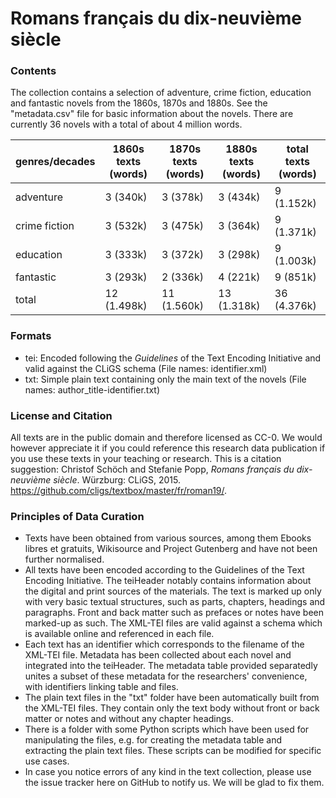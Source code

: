 Romans français du dix-neuvième siècle
======================================

### Contents

The collection contains a selection of adventure, crime fiction, education and fantastic novels from the 1860s, 1870s and 1880s. See the "metadata.csv" file for basic information about the novels. There are currently 36 novels with a total of about 4 million words.

|genres/decades|1860s texts (words) |1870s texts (words) | 1880s texts (words) | total texts (words) |
|--------------|--------------------|--------------------|---------------------|---------------------|
|adventure     |         3   (340k) |         3   (378k) |          3   (434k) |          9 (1.152k) |
|crime fiction |         3   (532k) |         3   (475k) |          3   (364k) |          9 (1.371k) |
|education     |         3   (333k) |         3   (372k) |          3   (298k) |          9 (1.003k) |
|fantastic     |         3   (293k) |         2   (336k) |          4   (221k) |          9   (851k) |
|total         |        12 (1.498k) |        11 (1.560k) |         13 (1.318k) |         36 (4.376k) |


### Formats 

* tei: Encoded following the _Guidelines_ of the Text Encoding Initiative and valid against the CLiGS schema (File names: identifier.xml)
* txt: Simple plain text containing only the main text of the novels (File names: author_title-identifier.txt)


### License and Citation

All texts are in the public domain and therefore licensed as CC-0. We would however appreciate it if you could reference this research data publication if you use these texts in your teaching or research. This is a citation suggestion: Christof Schöch and Stefanie Popp, _Romans français du dix-neuvième siècle_. Würzburg: CLiGS, 2015. https://github.com/cligs/textbox/master/fr/roman19/. 

### Principles of Data Curation
 
* Texts have been obtained from various sources, among them Ebooks libres et gratuits, Wikisource and Project Gutenberg and have not been further normalised. 
* All texts have been encoded according to the Guidelines of the Text Encoding Initiative. The teiHeader notably contains information about the digital and print sources of the materials. The text is marked up only with very basic textual structures, such as parts, chapters, headings and paragraphs. Front and back matter such as prefaces or notes have been marked-up as such. The XML-TEI files are valid against a schema which is available online and referenced in each file.  
* Each text has an identifier which corresponds to the filename of the XML-TEI file. Metadata has been collected about each novel and integrated into the teiHeader. The metadata table provided separatedly unites a subset of these metadata for the researchers' convenience, with identifiers linking table and files. 
* The plain text files in the "txt" folder have been automatically built from the XML-TEI files. They contain only the text body without front or back matter or notes and without any chapter headings. 
* There is a folder with some Python scripts which have been used for manipulating the files, e.g. for creating the metadata table and extracting the plain text files. These scripts can be modified for specific use cases.
* In case you notice errors of any kind in the text collection, please use the issue tracker here on GitHub to notify us. We will be glad to fix them.
